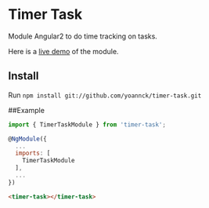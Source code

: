 # Timer Task

Module Angular2 to do time tracking on tasks.

Here is a [live demo](http://timertask.yoannck.com/) of the module.

## Install

Run `npm install git://github.com/yoannck/timer-task.git`

##Example

```javascript
import { TimerTaskModule } from 'timer-task';

@NgModule({
  ...
  imports: [
    TimerTaskModule
  ],
  ...
})
```

```html
<timer-task></timer-task>
```

